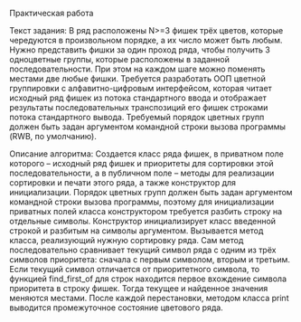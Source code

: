 Практическая работа

Текст задания:
В ряд расположены N>=3 фишек трёх цветов, которые чередуются в произвольном порядке, а их число может быть любым. Нужно представить фишки за один проход ряда, чтобы получить 3 одноцветные группы, которые расположены в заданной последовательности. При этом на каждом шаге можно поменять местами две любые фишки. Требуется разработать ООП цветной группировки с алфавитно-цифровым интерфейсом, которая читает исходный ряд фишек из потока стандартного ввода и отображает результаты последовательных транспозиций его фишек строками потока стандартного вывода. Требуемый порядок цветных групп должен быть задан аргументом командной строки вызова программы (RWB, по умолчанию).

Описание алгоритма:
Создается класс ряда фишек, в приватном поле которого – исходный ряд фишек и приоритеты для сортировки этой последовательности, а в публичном поле – методы для реализации сортировки и печати этого ряда, а также конструктор для инициализации.
Порядок цветных групп должен быть задан аргументом командной строки вызова программы, поэтому для инициализации приватных полей класса конструктором требуется разбить строку на отдельные символы.
Конструктор инициализирует класс введенной строкой и разбитым на символы аргументом.
Вызывается метод класса, реализующий нужную сортировку ряда. Сам метод последовательно сравнивает текущий символ ряда с одним из трёх символов приоритета: сначала с первым символом, вторым и третьим. Если текущий символ отличается от приоритетного символа, то функцией find_first_of для строк находится первое вхождение символа приоритета в строку фишек. Тогда текущее и найденное значения меняются местами.
После каждой перестановки, методом класса print выводится промежуточное состояние цветового ряда.
